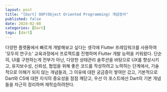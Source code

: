 ```yaml
---
layout: post
title: "[Dart] OOP(Object Oriented Programming) 개념정리"
published: false
date: 2024-02-08
categories: [Dart]
tags: [dart]
---
```



다양한 플랫폼에서 빠르게 개발해보고 싶다는 생각에 Flutter 프레임워크를 사용하여 '모두의 연구소' 교육과정에서 프로젝트를 진행하며 Flutter 개발 능력을 키워왔다. 단순히, UI를 구현하는게 전부가 아닌, 다양한 상태관리 솔루션을 바탕으로 UX를 향상시키고, 유지보수성, 신뢰성, 협업을 위해 좋은 코드를 작성하려고 노력하는 단계에서, 기술적으로 이해가 되지 않는 개념들과, 그 이유에 대한 궁금증이 쌓여만 갔고, 기본적으로 Dart와 CS에 대한 지식의 중요성을 점점 깨닫고, 우선 이 포스트에선 Dart의 기본 개념들을 차근히 정리하며 재학습하려한다.